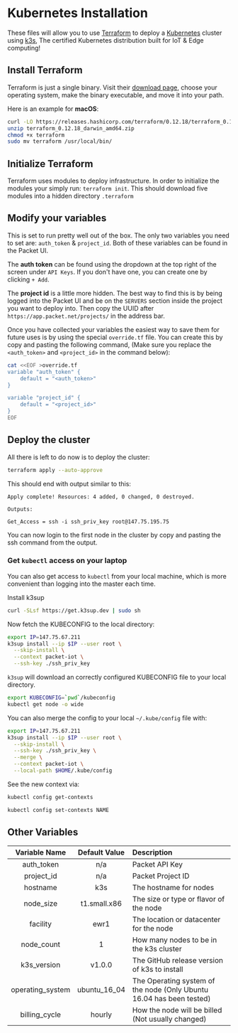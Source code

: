 # Kubernetes Installation

These files will allow you to use [Terraform](http://terraform.io) to deploy a [Kubernetes](http://kubernetes.io) cluster using [k3s](http://k3s.io), The certified Kubernetes distribution built for IoT & Edge computing!

## Install Terraform

Terraform is just a single binary.  Visit their [download page](https://www.terraform.io/downloads.html), choose your operating system, make the binary executable, and move it into your path.

Here is an example for **macOS**:
```bash
curl -LO https://releases.hashicorp.com/terraform/0.12.18/terraform_0.12.18_darwin_amd64.zip
unzip terraform_0.12.18_darwin_amd64.zip
chmod +x terraform
sudo mv terraform /usr/local/bin/
```

## Initialize Terraform

Terraform uses modules to deploy infrastructure. In order to initialize the modules your simply run: `terraform init`. This should download five modules into a hidden directory `.terraform`

## Modify your variables

This is set to run pretty well out of the box. The only two variables you need to set are: `auth_token` & `project_id`. Both of these variables can be found in the Packet UI.

The **auth token** can be found using the dropdown at the top right of the screen under `API Keys`. If you don't have one, you can create one by clicking `+ Add`.

The **project id** is a little more hidden. The best way to find this is by being logged into the Packet UI and be on the `SERVERS` section inside the project you want to deploy into. Then copy the UUID after `https://app.packet.net/projects/` in the address bar.

Once you have collected your variables the easiest way to save them for future uses is by using the special `override.tf` file. You can create this by copy and pasting the following command, (Make sure you replace the `<auth_token>` and `<project_id>` in the command below):
```bash
cat <<EOF >override.tf
variable "auth_token" {
    default = "<auth_token>"
}

variable "project_id" {
    default = "<project_id>"
}
EOF
```

## Deploy the cluster

All there is left to do now is to deploy the cluster:
```bash
terraform apply --auto-approve
```
This should end with output similar to this:
```
Apply complete! Resources: 4 added, 0 changed, 0 destroyed.

Outputs:

Get_Access = ssh -i ssh_priv_key root@147.75.195.75
```

You can now login to the first node in the cluster by copy and pasting the ssh command from the output.

### Get `kubectl` access on your laptop

You can also get access to `kubectl` from your local machine, which is more convenient than logging into the master each time.

Install k3sup

```sh
curl -SLsf https://get.k3sup.dev | sudo sh
```

Now fetch the KUBECONFIG to the local directory:

```sh
export IP=147.75.67.211
k3sup install --ip $IP --user root \
  --skip-install \
  --context packet-iot \
  --ssh-key ./ssh_priv_key
```

`k3sup` will download an correctly configured KUBECONFIG file to your local directory. 

```sh
export KUBECONFIG=`pwd`/kubeconfig
kubectl get node -o wide
```

You can also merge the config to your local `~/.kube/config` file with:

```sh
export IP=147.75.67.211
k3sup install --ip $IP --user root \
  --skip-install \
  --ssh-key ./ssh_priv_key \
  --merge \
  --context packet-iot \
  --local-path $HOME/.kube/config
```

See the new context via:

```sh
kubectl config get-contexts

kubectl config set-contexts NAME
```

## Other Variables
| Variable Name | Default Value | Description |
| :-----------: |:------------: | :----------|
| auth_token | n/a | Packet API Key |
| project_id | n/a | Packet Project ID |
| hostname | k3s | The hostname for nodes |
| node_size | t1.small.x86| The size or type or flavor of the node |
| facility | ewr1 | The location or datacenter for the node |
| node_count | 1 | How many nodes to be in the k3s cluster |
| k3s_version | v1.0.0 | The GitHub release version of k3s to install |
| operating_system | ubuntu_16_04 | The Operating system of the node (Only Ubuntu 16.04 has been tested) |
| billing_cycle | hourly | How the node will be billed (Not usually changed) |
